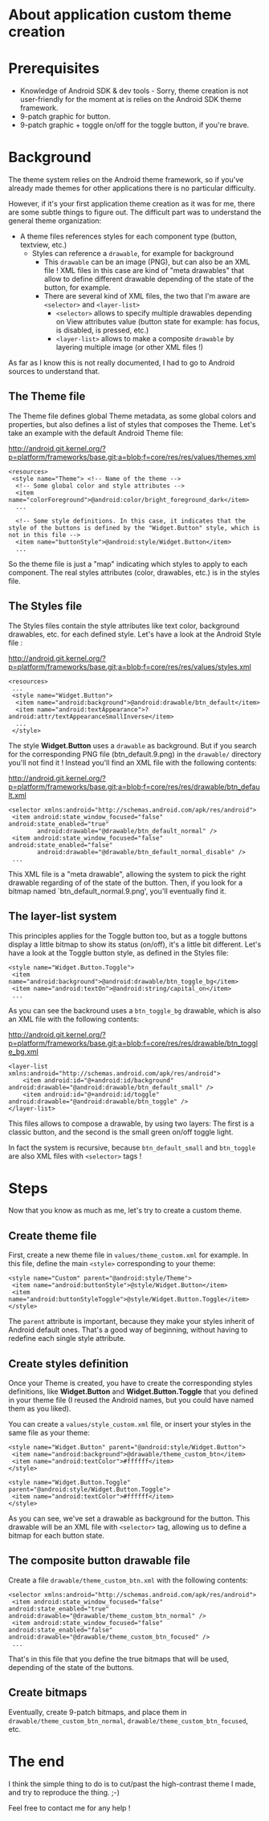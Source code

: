 # About application custom theme creation #



# Prerequisites #

  * Knowledge of Android SDK & dev tools - Sorry, theme creation is not user-friendly for the moment at is relies on the Android SDK theme framework.
  * 9-patch graphic for button.
  * 9-patch graphic + toggle on/off for the toggle button, if you're brave.

# Background #

The theme system relies on the Android theme framework, so if you've already made themes for other applications there is no particular difficulty.

However, if it's your first application theme creation as it was for me, there are some subtle things to figure out. The difficult part was to understand the general theme organization:
  * A theme files references styles for each component type (button, textview, etc.)
    * Styles can reference a `drawable`, for example for background
      * This `drawable` can be an image (PNG), but can also be an XML file ! XML files in this case are kind of "meta drawables" that allow to define different drawable depending of the state of the button, for example.
      * There are several kind of XML files, the two that I'm aware are `<selector>` and `<layer-list>`
        * `<selector>` allows to specify multiple drawables depending on View attributes value (button state for example: has focus, is disabled, is pressed, etc.)
        * `<layer-list>` allows to make a composite `drawable` by layering multiple image (or other XML files !)

As far as I know this is not really documented, I had to go to Android sources to understand that.

## The Theme file ##

The Theme file defines global Theme metadata, as some global colors and properties, but also defines a list of styles that composes the Theme. Let's take an example with the default Android Theme file:

http://android.git.kernel.org/?p=platform/frameworks/base.git;a=blob;f=core/res/res/values/themes.xml

```
<resources>
 <style name="Theme"> <!-- Name of the theme -->
  <!-- Some global color and style attributes -->
  <item name="colorForeground">@android:color/bright_foreground_dark</item>
  ...

  <!-- Some style definitions. In this case, it indicates that the style of the buttons is defined by the "Widget.Button" style, which is not in this file -->
  <item name="buttonStyle">@android:style/Widget.Button</item>
  ...
```

So the theme file is just a "map" indicating which styles to apply to each component. The real styles attributes (color, drawables, etc.) is in the styles file.

## The Styles file ##

The Styles files contain the style attributes like text color, background drawables, etc. for each defined style. Let's have a look at the Android Style file :

http://android.git.kernel.org/?p=platform/frameworks/base.git;a=blob;f=core/res/res/values/styles.xml

```
<resources>
 ...
 <style name="Widget.Button">
  <item name="android:background">@android:drawable/btn_default</item>
  <item name="android:textAppearance">?android:attr/textAppearanceSmallInverse</item>
  ...
 </style>
```

The style **Widget.Button** uses a `drawable` as background. But if you search for the corresponding PNG file (btn\_default.9.png) in the `drawable/` directory you'll not find it ! Instead you'll find an XML file with the following contents:

http://android.git.kernel.org/?p=platform/frameworks/base.git;a=blob;f=core/res/res/drawable/btn_default.xml

```
<selector xmlns:android="http://schemas.android.com/apk/res/android">
 <item android:state_window_focused="false" android:state_enabled="true"
        android:drawable="@drawable/btn_default_normal" />
 <item android:state_window_focused="false" android:state_enabled="false"
        android:drawable="@drawable/btn_default_normal_disable" />
 ...
```

This XML file is a "meta drawable", allowing the system to pick the right drawable regarding of of the state of the button. Then, if you look for a bitmap named `btn\_default\_normal.9.png', you'll eventually find it.

## The layer-list system ##

This principles applies for the Toggle button too, but as a toggle buttons display a little bitmap to show its status (on/off), it's a little bit different. Let's have a look at the Toggle button style, as defined in the Styles file:
```
<style name="Widget.Button.Toggle">
 <item name="android:background">@android:drawable/btn_toggle_bg</item>
 <item name="android:textOn">@android:string/capital_on</item>
 ...
```

As you can see the backround uses a `btn_toggle_bg` drawable, which is also an XML file with the following contents:

http://android.git.kernel.org/?p=platform/frameworks/base.git;a=blob;f=core/res/res/drawable/btn_toggle_bg.xml

```
<layer-list xmlns:android="http://schemas.android.com/apk/res/android">
    <item android:id="@+android:id/background" android:drawable="@android:drawable/btn_default_small" />
    <item android:id="@+android:id/toggle" android:drawable="@android:drawable/btn_toggle" />
</layer-list>
```

This files allows to compose a drawable, by using two layers: The first is a classic button, and the second is the small green on/off toggle light.

In fact the system is recursive, because `btn_default_small` and `btn_toggle` are also XML files with `<selector>` tags !

# Steps #

Now that you know as much as me, let's try to create a custom theme.

## Create theme file ##

First, create a new theme file in `values/theme_custom.xml` for example. In this file, define the main `<style>` corresponding to your theme:
```
<style name="Custom" parent="@android:style/Theme">
 <item name="android:buttonStyle">@style/Widget.Button</item>
 <item name="android:buttonStyleToggle">@style/Widget.Button.Toggle</item>
</style>
```

The `parent` attribute is important, because they make your styles inherit of Android default ones. That's a good way of beginning, without having to redefine each single style attribute.

## Create styles definition ##

Once your Theme is created, you have to create the corresponding styles definitions, like **Widget.Button** and **Widget.Button.Toggle** that you defined in your theme file (I reused the Android names, but you could have named them as you liked).

You can create a `values/style_custom.xml` file, or insert your styles in the same file as your theme:
```
<style name="Widget.Button" parent="@android:style/Widget.Button">
 <item name="android:background">@drawable/theme_custom_btn</item>
 <item name="android:textColor">#ffffff</item>
</style>

<style name="Widget.Button.Toggle" parent="@android:style/Widget.Button.Toggle">
 <item name="android:textColor">#ffffff</item>
</style>
```

As you can see, we've set a drawable as background for the button. This drawable will be an XML file with `<selector>` tag, allowing us to define a bitmap for each button state.

## The composite button drawable file ##

Create a file `drawable/theme_custom_btn.xml` with the following contents:
```
<selector xmlns:android="http://schemas.android.com/apk/res/android">
 <item android:state_window_focused="false" android:state_enabled="true" android:drawable="@drawable/theme_custom_btn_normal" />
 <item android:state_window_focused="false" android:state_enabled="false" android:drawable="@drawable/theme_custom_btn_focused" />
 ...
```

That's in this file that you define the true bitmaps that will be used, depending of the state of the buttons.

## Create bitmaps ##

Eventually, create 9-patch bitmaps, and place them in `drawable/theme_custom_btn_normal`, `drawable/theme_custom_btn_focused`, etc.

# The end #

I think the simple thing to do is to cut/past the high-contrast theme I made, and try to reproduce the thing. ;-)

Feel free to contact me for any help !